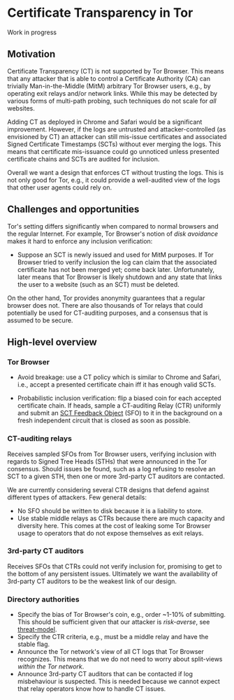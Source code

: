 # Certificate Transparency in Tor
Work in progress

## Motivation
Certificate Transparency (CT) is not supported by Tor Browser.  This means that
any attacker that is able to control a Certificate Authority (CA) can trivially 
Man-in-the-Middle (MitM) arbitrary Tor Browser users, e.g., by operating exit
relays and/or network links.  While this may be detected by various forms of
multi-path probing, such techniques do not scale for _all_ websites.

Adding CT as deployed in Chrome and Safari would be a significant improvement.
However, if the logs are untrusted and attacker-controlled (as envisioned by CT)
an attacker can still mis-issue certificates and associated Signed Certificate
Timestamps (SCTs) without ever merging the logs.  This means that certificate
mis-issuance could go unnoticed unless presented certificate chains and SCTs
are audited for inclusion.

Overall we want a design that enforces CT without trusting the logs.  This is
not only good for Tor, e.g., it could provide a well-audited view of the logs
that other user agents could rely on.

## Challenges and opportunities
Tor's setting differs significantly when compared to normal browsers and the
regular Internet.  For example, Tor Browser's notion of _disk avoidance_ makes
it hard to enforce any inclusion verification:
- Suppose an SCT is newly issued and used for MitM purposes.  If Tor Browser
tried to verify inclusion the log can claim that the associated certificate has
not been merged yet; come back later.  Unfortunately, later means that Tor
Browser is likely shutdown and any state that links the user to a website (such
as an SCT) must be deleted.

On the other hand, Tor provides anonymity guarantees that a regular browser does
not.  There are also thousands of Tor relays that could potentially be used
for CT-auditing purposes, and a consensus that is assumed to be secure.

## High-level overview

### Tor Browser
- Avoid breakage:
use a CT policy which is similar to Chrome and Safari, i.e., accept a presented
certificate chain iff it has enough valid SCTs.

- Probabilistic inclusion verification:
flip a biased coin for each accepted certificate chain.  If heads, sample a
CT-auditing Relay (CTR) uniformly and submit an
	[SCT Feedback Object](https://tools.ietf.org/html/draft-ietf-trans-gossip-05#section-8.1.1)
(SFO) to it in the background on a fresh independent circuit that is closed as
soon as possible.

### CT-auditing relays
Receives sampled SFOs from Tor Browser users, verifying inclusion with regards
to Signed Tree Heads (STHs) that were announced in the Tor consensus.  Should
issues be found, such as a log refusing to resolve an SCT to a given STH, then
one or more 3rd-party CT auditors are contacted.

We are currently considering several CTR designs that defend against different
types of attackers.   Few general details:
- No SFO should be written to disk because it is a liability to store.
- Use stable middle relays as CTRs because there are much capacity and
diversity here.  This comes at the cost of leaking some Tor Browser usage to
operators that do not expose themselves as exit relays.

### 3rd-party CT auditors
Receives SFOs that CTRs could not verify inclusion for, promising to get to the
bottom of any persistent issues.  Ultimately we want the availability of
3rd-party CT auditors to be the weakest link of our design.

### Directory authorities
- Specify the bias of Tor Browser's coin, e.g., order ~1-10% of submitting.
This should be sufficient given that our attacker is _risk-averse_, see
  [threat-model](https://github.com/rgdd/ctor/blob/master/proposals/threat-model.md).
- Specify the CTR criteria, e.g., must be a middle relay and have the stable
flag.
- Announce the Tor network's view of all CT logs that Tor Browser recognizes.
This means that we do not need to worry about split-views _within the Tor
network_.
- Announce 3rd-party CT auditors that can be contacted if log misbehaviour is
suspected.  This is needed because we cannot expect that relay operators know
how to handle CT issues.
